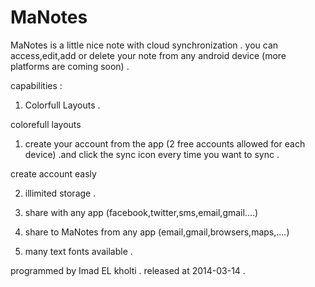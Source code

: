MaNotes
=======

MaNotes is a little nice note with cloud synchronization . you can access,edit,add or delete your note from any android device (more platforms are coming soon) .

capabilities :

1) Colorfull Layouts .

colorefull layouts

1) create your account from the app (2 free accounts allowed for each device) .and click the sync icon every time you want to sync .

create account easly

2) illimited storage .

3) share with any app (facebook,twitter,sms,email,gmail....)



3) share to MaNotes from any app (email,gmail,browsers,maps,....)

 



3) many text fonts available .



programmed by Imad EL kholti . released at 2014-03-14 .
